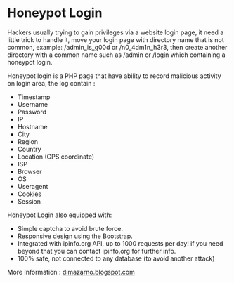 Honeypot Login
==============

Hackers usually trying to gain privileges via a website login page, it need a little trick to handle it, move your login page with directory name that is not common, example: /admin_is_g00d or /n0_4dm1n_h3r3, then create another directory with a common name such as /admin or /login which containing a honeypot login. 

Honeypot login is a PHP page that have ability to record malicious activity on login area, the log contain :  

- Timestamp 
- Username 
- Password 
- IP 
- Hostname 
- City 
- Region 
- Country 
- Location (GPS coordinate) 
- ISP 
- Browser 
- OS 
- Useragent 
- Cookies 
- Session  

Honeypot Login also equipped with:  
- Simple captcha to avoid brute force. 
- Responsive design using the Bootstrap. 
- Integrated with ipinfo.org API, up to 1000 requests per day! if you need beyond that you can contact ipinfo.org for further info. 
- 100% safe, not connected to any database (to avoid another attack)

More Information : [dimazarno.blogspot.com](http://dimazarno.blogspot.com/)